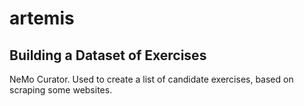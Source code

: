 # artemis

## Building a Dataset of Exercises
NeMo Curator. Used to create a list of candidate exercises, based on scraping some websites. 
